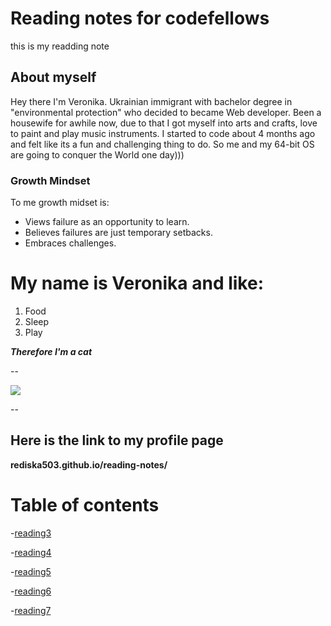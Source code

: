 # Reading notes for codefellows
this is my readding note
## About myself
Hey there I'm Veronika. Ukrainian immigrant with bachelor degree in "environmental protection" who decided to became Web developer. Been a housewife for awhile now, due to that I got myself into arts and crafts, love to paint and play music instruments. I started to code about 4 months ago and felt like its a fun and challenging thing to do. So me and my 64-bit OS are going to conquer the World one day)))
### Growth Mindset
 To me growth midset is:
 - Views failure as an opportunity to learn.
 - Believes failures are just temporary setbacks.
 - Embraces challenges.


My name is Veronika and like:
==========================
 1. Food
 1. Sleep
 1. Play


***Therefore I'm a cat***

--

![](https://akm-img-a-in.tosshub.com/indiatoday/images/story/201601/cat---facebook-and-storysize_647_011416045855.jpg)

--

Here is the link to my profile page 
--
**rediska503.github.io/reading-notes/**



# Table of contents
-[reading3](summary_of_topics.md)

-[reading4](structure.md)

-[reading5](css.md)

-[reading6](javascript.md)

-[reading7](functions.md)

